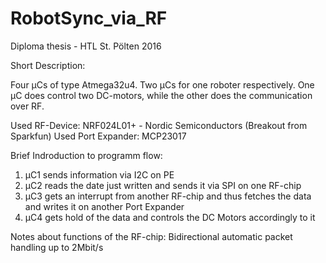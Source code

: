 # RobotSync_via_RF

Diploma thesis - HTL St. Pölten 2016

Short Description:

Four µCs of type Atmega32u4. Two µCs for one roboter respectively. One µC does control two DC-motors, while the other does the communication over RF.

Used RF-Device: NRF024L01+ - Nordic Semiconductors (Breakout from Sparkfun)
Used Port Expander: MCP23017

Brief Indroduction to programm flow:
1) µC1 sends information via I2C on PE
2) µC2 reads the date just written and sends it via SPI on one RF-chip
3) µC3 gets an interrupt from another RF-chip and thus fetches the data and writes it on another Port Expander
4) µC4 gets hold of the data and controls the DC Motors accordingly to it

Notes about functions of the RF-chip:
Bidirectional automatic packet handling up to 2Mbit/s



